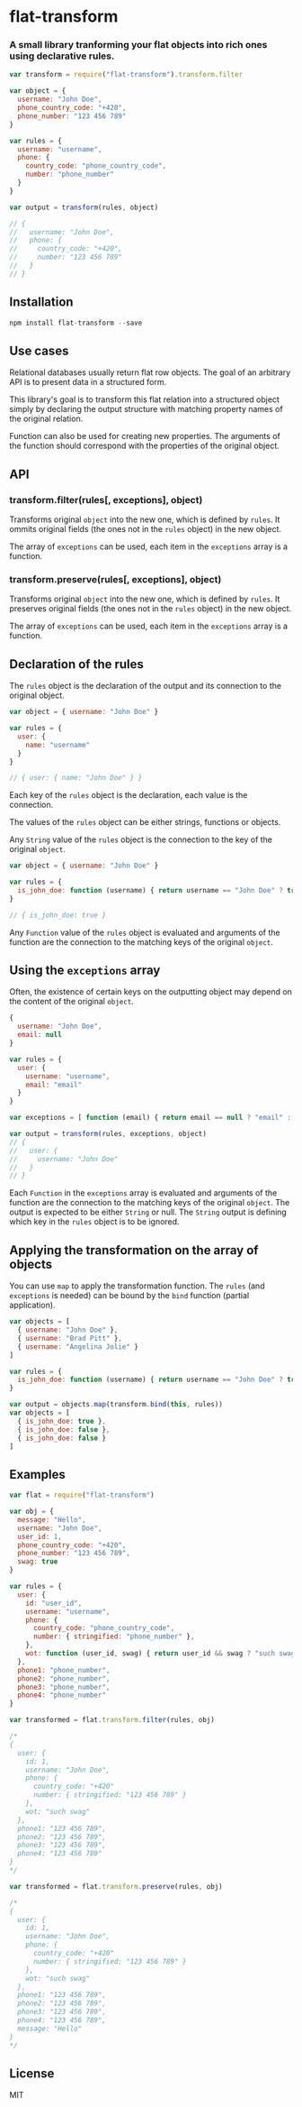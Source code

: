 # flat-transform

### A small library tranforming your flat objects into rich ones using declarative rules.

```javascript
var transform = require("flat-transform").transform.filter

var object = {
  username: "John Doe",
  phone_country_code: "+420",
  phone_number: "123 456 789"
}

var rules = {
  username: "username",
  phone: {
    country_code: "phone_country_code",
    number: "phone_number"
  }
}

var output = transform(rules, object)

// {
//   username: "John Doe",
//   phone: {
//     country_code: "+420",
//     number: "123 456 789"
//   }
// }
```
## Installation

```javascript
npm install flat-transform --save
```

## Use cases
Relational databases usually return flat row objects. The goal of an arbitrary API is to present data in a structured form.

This library's goal is to transform this flat relation into a structured object simply by declaring the output structure with matching property names of the original relation.

Function can also be used for creating new properties. The arguments of the function should correspond with the properties of the original object.

## API

### transform.filter(rules[, exceptions], object)
Transforms original `object` into the new one, which is defined by `rules`. It ommits original fields (the ones not in the `rules` object) in the new object.

The array of `exceptions` can be used, each item in the `exceptions` array is a function.

### transform.preserve(rules[, exceptions], object)
Transforms original `object` into the new one, which is defined by `rules`. It preserves original fields (the ones not in the `rules` object) in the new object.

The array of `exceptions` can be used, each item in the `exceptions` array is a function.

## Declaration of the rules

The `rules` object is the declaration of the output and its connection to the original object.

```javascript
var object = { username: "John Doe" }  

var rules = {
  user: {
    name: "username"
  }
}

// { user: { name: "John Doe" } }
```

Each key of the `rules` object is the declaration, each value is the connection.

The values of the `rules` object can be either strings, functions or objects.

Any `String` value of the `rules` object is the connection to the key of the original `object`.

```javascript
var object = { username: "John Doe" }

var rules = {
  is_john_doe: function (username) { return username == "John Doe" ? true : false }
}

// { is_john_doe: true }
```
Any `Function` value of the `rules` object is evaluated and arguments of the function are the connection to the matching keys of the original `object`.

## Using the `exceptions` array

Often, the existence of certain keys on the outputting object may depend on the content of the original `object`.

```javascript
{
  username: "John Doe",
  email: null
}

var rules = {
  user: {
    username: "username",
    email: "email"
  }
}

var exceptions = [ function (email) { return email == null ? "email" : null } ]

var output = transform(rules, exceptions, object)
// { 
//   user: {
//     username: "John Doe"  
//   }
// }
```

Each `Function` in the `exceptions` array is evaluated and arguments of the function are the connection to the matching keys of the original `object`. The output is expected to be either `String` or null. The `String` output is defining which key in the `rules` object is to be ignored.


## Applying the transformation on the array of objects

You can use `map` to apply the transformation function. The `rules` (and `exceptions` is needed) can be bound by the `bind` function (partial application).

```javascript
var objects = [
  { username: "John Doe" },
  { username: "Brad Pitt" },
  { username: "Angelina Jolie" }
]

var rules = {
  is_john_doe: function (username) { return username == "John Doe" ? true : false }
}

var output = objects.map(transform.bind(this, rules))
var objects = [
  { is_john_doe: true },
  { is_john_doe: false },
  { is_john_doe: false }
]
```

## Examples

```javascript
var flat = require("flat-transform")

var obj = {
  message: "Hello",
  username: "John Doe",
  user_id: 1,
  phone_country_code: "+420",
  phone_number: "123 456 789",
  swag: true
}

var rules = {
  user: {
    id: "user_id",
    username: "username",
    phone: {
      country_code: "phone_country_code",
      number: { stringified: "phone_number" },
    },
    wot: function (user_id, swag) { return user_id && swag ? "such swag" : ":(" }
  },
  phone1: "phone_number",
  phone2: "phone_number",
  phone3: "phone_number",
  phone4: "phone_number"
}

var transformed = flat.transform.filter(rules, obj)

/*
{
  user: { 
    id: 1,
    username: "John Doe",
    phone: { 
      country_code: "+420" 
      number: { stringified: "123 456 789" }
    },
    wot: "such swag"
  },
  phone1: "123 456 789",
  phone2: "123 456 789",
  phone3: "123 456 789",
  phone4: "123 456 789"
}
*/

var transformed = flat.transform.preserve(rules, obj)

/*
{
  user: { 
    id: 1,
    username: "John Doe",
    phone: { 
      country_code: "+420" 
      number: { stringified: "123 456 789" }
    },
    wot: "such swag"
  },
  phone1: "123 456 789",
  phone2: "123 456 789",
  phone3: "123 456 789",
  phone4: "123 456 789",
  message: "Hello"
}
*/
```

## License

MIT